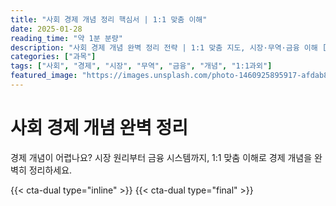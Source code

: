 ```yaml
---
title: "사회 경제 개념 정리 핵심서 | 1:1 맞춤 이해"
date: 2025-01-28
reading_time: "약 1분 분량"
description: "사회 경제 개념 완벽 정리 전략 | 1:1 맞춤 지도, 시장·무역·금융 이해 [2025년]"
categories: ["과목"]
tags: ["사회", "경제", "시장", "무역", "금융", "개념", "1:1과외"]
featured_image: "https://images.unsplash.com/photo-1460925895917-afdab827c52f?w=1200&h=630&fit=crop"
---
```


# 사회 경제 개념 완벽 정리

경제 개념이 어렵나요? 시장 원리부터 금융 시스템까지, 1:1 맞춤 이해로 경제 개념을 완벽히 정리하세요.

{{< cta-dual type="inline" >}}
{{< cta-dual type="final" >}}
